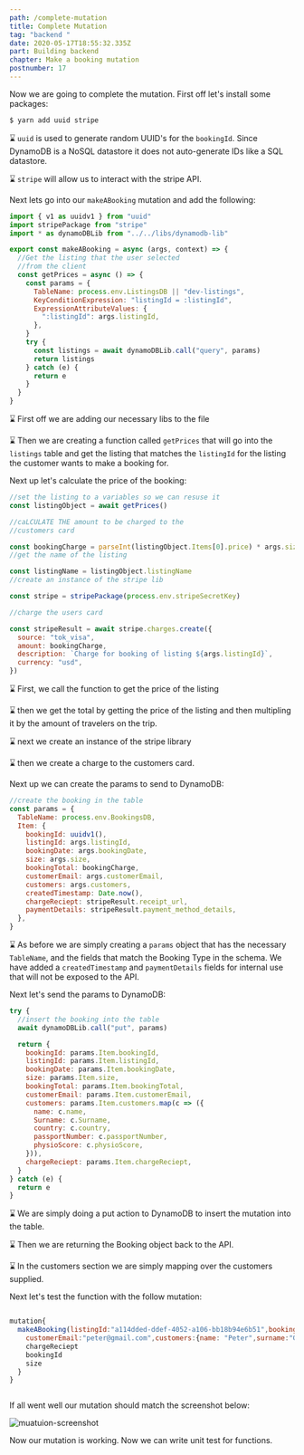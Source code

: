 ```yaml
---
path: /complete-mutation
title: Complete Mutation
tag: "backend "
date: 2020-05-17T18:55:32.335Z
part: Building backend
chapter: Make a booking mutation
postnumber: 17
---
```


Now we are going to complete the mutation. First off let's install some packages:

```javascript
$ yarn add uuid stripe
```

⌛ `uuid` is used to generate random UUID's for the `bookingId`. Since DynamoDB is a NoSQL datastore it does not auto-generate IDs like a SQL datastore.

⌛ `stripe` will allow us to interact with the stripe API.

Next lets go into our `makeABooking` mutation and add the following:

```javascript
import { v1 as uuidv1 } from "uuid"
import stripePackage from "stripe"
import * as dynamoDBLib from "../../libs/dynamodb-lib"

export const makeABooking = async (args, context) => {
  //Get the listing that the user selected
  //from the client
  const getPrices = async () => {
    const params = {
      TableName: process.env.ListingsDB || "dev-listings",
      KeyConditionExpression: "listingId = :listingId",
      ExpressionAttributeValues: {
        ":listingId": args.listingId,
      },
    }
    try {
      const listings = await dynamoDBLib.call("query", params)
      return listings
    } catch (e) {
      return e
    }
  }
}
```

⌛ First off we are adding our necessary libs to the file

⌛ Then we are creating a function called `getPrices` that will go into the `listings` table and get the listing that matches the `listingId` for the listing the customer wants to make a booking for.

Next up let's calculate the price of the booking:

```javascript
//set the listing to a variables so we can resuse it
const listingObject = await getPrices()

//caLCULATE THE amount to be charged to the
//customers card

const bookingCharge = parseInt(listingObject.Items[0].price) * args.size
//get the name of the listing

const listingName = listingObject.listingName
//create an instance of the stripe lib

const stripe = stripePackage(process.env.stripeSecretKey)

//charge the users card

const stripeResult = await stripe.charges.create({
  source: "tok_visa",
  amount: bookingCharge,
  description: `Charge for booking of listing ${args.listingId}`,
  currency: "usd",
})
```

⌛ First, we call the function to get the price of the listing

⌛ then we get the total by getting the price of the listing and then multipling it by the amount of travelers on the trip.

⌛ next we create an instance of the stripe library

⌛ then we create a charge to the customers card.

Next up we can create the params to send to DynamoDB:

```javascript
//create the booking in the table
const params = {
  TableName: process.env.BookingsDB,
  Item: {
    bookingId: uuidv1(),
    listingId: args.listingId,
    bookingDate: args.bookingDate,
    size: args.size,
    bookingTotal: bookingCharge,
    customerEmail: args.customerEmail,
    customers: args.customers,
    createdTimestamp: Date.now(),
    chargeReciept: stripeResult.receipt_url,
    paymentDetails: stripeResult.payment_method_details,
  },
}
```

⌛ As before we are simply creating a `params` object that has the necessary `TableName`, and the fields that match the Booking Type in the schema. We have added a `createdTimestamp` and `paymentDetails` fields for internal use that will not be exposed to the API.

Next let's send the params to DynamoDB:

```javascript
try {
  //insert the booking into the table
  await dynamoDBLib.call("put", params)

  return {
    bookingId: params.Item.bookingId,
    listingId: params.Item.listingId,
    bookingDate: params.Item.bookingDate,
    size: params.Item.size,
    bookingTotal: params.Item.bookingTotal,
    customerEmail: params.Item.customerEmail,
    customers: params.Item.customers.map(c => ({
      name: c.name,
      Surname: c.Surname,
      country: c.country,
      passportNumber: c.passportNumber,
      physioScore: c.physioScore,
    })),
    chargeReciept: params.Item.chargeReciept,
  }
} catch (e) {
  return e
}
```

⌛ We are simply doing a put action to DynamoDB to insert the mutation into the table.

⌛ Then we are returning the Booking object back to the API.

⌛ In the customers section we are simply mapping over the customers supplied.

Next let's test the function with the follow mutation:

```javascript

mutation{
  makeABooking(listingId:"a114dded-ddef-4052-a106-bb18b94e6b51",bookingDate:"20-May-30",
    customerEmail:"peter@gmail.com",customers:{name: "Peter",surname:"Griffin",physioScore:"0",country:"USA",passportNumber:"34343445"}){
    chargeReciept
    bookingId
    size
  }
}



```

If all went well our mutation should match the screenshot below:

![muatuion-screenshot](/uploads/mutation_bk.png)

Now our mutation is working. Now we can write unit test for functions.
